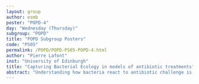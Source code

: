 ```yaml
---
layout: group
author: esmb
poster: "POPD-4"
day: "Wednesday (Thursday)"
subgroup: "POPD"
title: "POPD Subgroup Posters"
code: "PS05"
permalink: /POPD/POPD-PS05-POPD-4.html
author: "Pierre Lafont"
inst: "University of Edinburgh"
title: "Capturing Bacterial Ecology in models of antibiotic treatments"
abstract: "Understanding how bacteria react to antibiotic challenge is key in optimising treatments. Bacteria grow in an ever-changing environment, where growth is limited by competition for space and/or resources. But bacteria can also cross-protect or help each other, for instance by absorbing or degrading antibiotics. When faced with treatment, a denser population may thus be able to tolerate a higher dose. Upon lysis, bacteria cells can also release nutrients that will be recycled for others. These multiple potentially counteracting factors highlight the need for mathematical models to understand the effects of these ecological interactions. From simple to complex formulations, even in ODE systems, there are many modelling choices one can make depending on the processes of interest. Here we aim at a clear overview of the different modelling approaches available and what they mean biologically. We recognise a lack of extended mathematical analysis in the literature and aim to develop a more thorough understanding of model behaviours through equilibrium and stability analysis. Ultimately, we aim to understand how ecological forces of both competition and cooperation affect bacterial population response to antibiotics and probability of resistance emergence."
---
```

